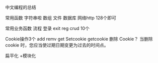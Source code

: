 中文编程的总结


常用函数 字符串啦   数组  文件  数据库  网络http  128个即可


常用业务函数 流程  登录  exit  reg   crud   10个


Cookie操作3个  add remv  get
Setcookie getcookie 
删除 Cookie？
当删除 cookie 时，您应当使过期日期变更为过去的时间点。




扁平化 +模块化

